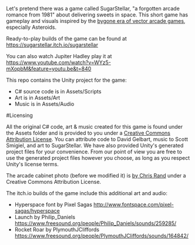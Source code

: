 Let's pretend there was a game called SugarStellar, "a forgotten arcade romance from 1981" about delivering sweets in space. This short game has gameplay and visuals inspired by the [bygone era of vector arcade games](http://www.museumofplay.org/blog/chegheads/2011/08/gone-but-not-forgotten-vector-games/), especially Asteroids.

Ready-to-play builds of the game can be found at https://sugarstellar.itch.io/sugarstellar

You can also watch Jupiter Hadley play it at https://www.youtube.com/watch?v=WYz5-mXopbM&feature=youtu.be&t=840

This repo contains the Unity project for the game:
- C# source code is in Assets/Scripts 
- Art is in Assets/Art
- Music is in Assets/Audio

#Licensing

All the original C# code, art & music created for this game is found under the Assets folder
and is provided to you under a [Creative Commons Attribution License](http://creativecommons.org/licenses/by/4.0/).
You can attribute code to David Gelbart, music to Scott Smigiel, and  art to SugarStellar. We have also provided
Unity's generated project files for your convenience. From our point of view you are free to use
the generated project files however you choose, as long as you respect Unity's license terms.

The arcade cabinet photo (before we modified it) is [by Chris Rand](https://commons.wikimedia.org/wiki/File:Signed_Pong_Cabinet.jpg) under a Creative Commons Attribution License. 

The itch.io builds of the game include this additional art and audio:

- Hyperspace font by Pixel Sagas http://www.fontspace.com/pixel-sagas/hyperspace
- Launch by Philip_Daniels https://www.freesound.org/people/Philip_Daniels/sounds/259285/
- Rocket Roar by PlymouthJCliffords https://www.freesound.org/people/PlymouthJCliffords/sounds/164842/

